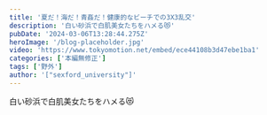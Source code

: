 ```yaml
---
title: '夏だ！海だ！青姦だ！健康的なビーチでの3X3乱交'
description: '白い砂浜で白肌美女たちをハメる😻'
pubDate: '2024-03-06T13:28:44.275Z'
heroImage: '/blog-placeholder.jpg'
video: 'https://www.tokyomotion.net/embed/ece44108b3d47ebe1ba1'
categories: ['本編無修正']
tags: ['野外']
author: '["sexford_university"]'
---
```


白い砂浜で白肌美女たちをハメる😻




